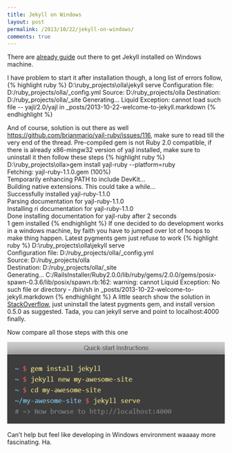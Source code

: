```yaml
---
title: Jekyll on Windows
layout: post
permalink: /2013/10/22/jekyll-on-windows/
comments: true
---
```

There are [already guide](http://www.madhur.co.in/blog/2011/09/01/runningjekyllwindows.html) out there to get Jekyll installed on Windows machine.

I have problem to start it after installation though, a long list of errors follow,
{% highlight ruby %}
D:\ruby_projects\olla\jekyll serve
Configuration file: D:/ruby_projects/olla/_config.yml
Source: D:/ruby_projects/olla
Destination: D:/ruby_projects/olla/_site
Generating... Liquid Exception: cannot load such file -- 
yajl/2.0/yajl in _posts/2013-10-22-welcome-to-jekyll.markdown
{% endhighlight %}


And of course, solution is out there as well <https://github.com/brianmario/yajl-ruby/issues/116>, make sure to read till the very end of the thread. Pre-compiled gem is not Ruby 2.0 compatible, if there is already x86-mingw32 version of yajl installed, make sure to uninstall it then follow these steps
{% highlight ruby %}
D:\ruby_projects\olla>gem install yajl-ruby --platform=ruby      
Fetching: yajl-ruby-1.1.0.gem (100%)                             
Temporarily enhancing PATH to include DevKit...                  
Building native extensions.  This could take a while...          
Successfully installed yajl-ruby-1.1.0                           
Parsing documentation for yajl-ruby-1.1.0                        
Installing ri documentation for yajl-ruby-1.1.0                  
Done installing documentation for yajl-ruby after 2 seconds      
1 gem installed
{% endhighlight %}
If one decided to do development works in a windows machine, by faith you have to jumped over lot of hoops to make thing happen. Latest pygments gem just refuse to work
{% highlight ruby %}
D:\ruby_projects\olla\jekyll serve                                                                                     
Configuration file: D:/ruby_projects/olla/_config.yml                                                                              
            Source: D:/ruby_projects/olla                                                                                          
       Destination: D:/ruby_projects/olla/_site                                                                                    
      Generating... C:/RailsInstaller/Ruby2.0.0/lib/ruby/gems/2.0.0/gems/posix-spawn-0.3.6/lib/posix/spawn.rb:162: warning: cannot 
  Liquid Exception: No such file or directory - /bin/sh in _posts/2013-10-22-welcome-to-jekyll.markdown
{% endhighlight %}
A little search show the solution in [StackOverflow](http://stackoverflow.com/questions/17364028/jekyll-on-windows-pygments-not-working), just uninstall the latest pygments gem, and install version 0.5.0 as suggested. Tada, you can jekyll serve and point to localhost:4000 finally.

Now compare all those steps with this one
  
![](/images/jekyll_quick_start.png)

Can&#8217;t help but feel like developing in Windows environment waaaay more fascinating. Ha.